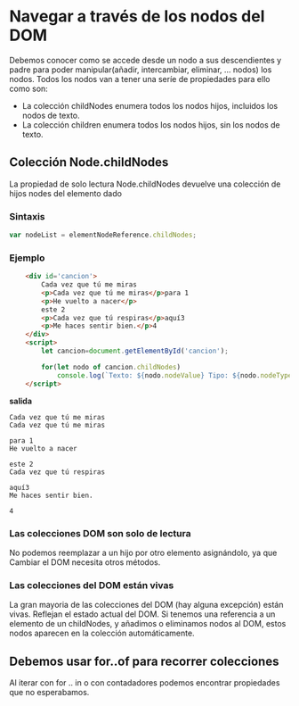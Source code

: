 # Navegar a través de los nodos del DOM
Debemos conocer como se accede desde un nodo a sus descendientes y padre para poder manipular(añadir, intercambiar, eliminar, ... nodos) los nodos.
Todos los nodos van a tener una seríe de propiedades para ello como son:
- La colección childNodes enumera todos los nodos hijos, incluidos los nodos de texto.
- La colección children enumera todos los nodos hijos, sin los nodos de texto.
## Colección Node.childNodes
La propiedad de solo lectura Node.childNodes  devuelve una colección de hijos nodes del elemento dado
### Sintaxis
```javascript
var nodeList = elementNodeReference.childNodes;
```
### Ejemplo
```html
    <div id='cancion'>
        Cada vez que tú me miras
        <p>Cada vez que tú me miras</p>para 1
        <p>He vuelto a nacer</p>
        este 2
        <p>Cada vez que tú respiras</p>aquí3
        <p>Me haces sentir bien.</p>4
    </div>
    <script>
        let cancion=document.getElementById('cancion');

        for(let nodo of cancion.childNodes)
            console.log(`Texto: ${nodo.nodeValue} Tipo: ${nodo.nodeType} Nombre: ${nodo.nodeName}**`)
    </script>
```
**salida**
```text
Cada vez que tú me miras
Cada vez que tú me miras

para 1
He vuelto a nacer

este 2
Cada vez que tú respiras

aquí3
Me haces sentir bien.

4
```
### Las colecciones DOM son solo de lectura
No podemos reemplazar a un hijo por otro elemento asignándolo, ya que Cambiar el DOM necesita otros métodos. 
### Las colecciones del DOM están vivas
La gran mayoria de las colecciones del DOM (hay alguna excepción) están vivas. Reflejan el estado actual del DOM.
Si tenemos una referencia a un elemento de un childNodes, y añadimos o eliminamos nodos al DOM, estos nodos aparecen en la colección automáticamente.
## Debemos usar for..of para recorrer colecciones
Al iterar con for .. in o con contadadores podemos encontrar propiedades que no esperabamos.
